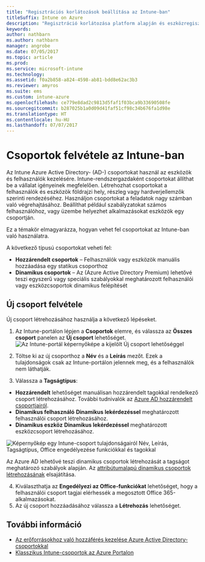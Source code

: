 ```yaml
---
title: "Regisztrációs korlátozások beállítása az Intune-ban"
titleSuffix: Intune on Azure
description: "Regisztráció korlátozása platform alapján és eszközregisztrálási korlát beállítása az Intune-ban. \""
keywords: 
author: nathbarn
ms.author: nathbarn
manager: angrobe
ms.date: 07/05/2017
ms.topic: article
ms.prod: 
ms.service: microsoft-intune
ms.technology: 
ms.assetid: f0a2b858-a824-4598-ab81-bdd8e62ac3b3
ms.reviewer: amyros
ms.suite: ems
ms.custom: intune-azure
ms.openlocfilehash: ce779e8dad2c9813d5faf1f03bca9b33690508fe
ms.sourcegitcommit: b287025b1a0d09d41faf51cf98c34b676fa1d98e
ms.translationtype: HT
ms.contentlocale: hu-HU
ms.lasthandoff: 07/07/2017
---
```

# <a name="add-groups-in-intune"></a>Csoportok felvétele az Intune-ban
Az Intune Azure Active Directory- (AD-) csoportokat használ az eszközök és felhasználók kezelésére. Intune-rendszergazdaként csoportokat állíthat be a vállalat igényeinek megfelelően. Létrehozhat csoportokat a felhasználók és eszközök földrajzi hely, részleg vagy hardverjellemzők szerinti rendezéséhez. Használjon csoportokat a feladatok nagy számban való végrehajtásához. Beállíthat például szabályzatokat számos felhasználóhoz, vagy üzembe helyezhet alkalmazásokat eszközök egy csoportján.

Ez a témakör elmagyarázza, hogyan vehet fel csoportokat az Intune-ban való használatra.

A következő típusú csoportokat veheti fel:
- **Hozzárendelt csoportok** – Felhasználók vagy eszközök manuális hozzáadása egy statikus csoporthoz
- **Dinamikus csoportok** – Az (Azure Active Directory Premium) lehetővé teszi egyszerű vagy speciális szabályokkal meghatározott felhasználói vagy eszközcsoportok dinamikus felépítését

## <a name="add-a-new-group"></a>Új csoport felvétele

Új csoport létrehozásához használja a következő lépéseket.
1. Az Intune-portálon lépjen a **Csoportok** elemre, és válassza az **Összes csoport** panelen az **Új csoport** lehetőséget.
  ![Az Intune-portál képernyőképe a kijelölt Új csoport lehetőséggel](./media/groups-add-new.png)
2. Töltse ki az új csoporthoz a **Név** és a **Leírás** mezőt. Ezek a tulajdonságok csak az Intune-portálon jelennek meg, és a felhasználók nem láthatják.

3. Válassza a **Tagságtípus**:
  - **Hozzárendelt** lehetőséget manuálisan hozzárendelt tagokkal rendelkező csoport létrehozásához. További tudnivalók az [Azure AD hozzárendelt csoportjairól](https://docs.microsoft.com/azure/active-directory/active-directory-groups-create-azure-portal).
  - **Dinamikus felhasználó** **Dinamikus lekérdezéssel** meghatározott felhasználói csoport létrehozásához.
  - **Dinamikus eszköz** **Dinamikus lekérdezéssel** meghatározott eszközcsoport létrehozásához.

  ![Képernyőkép egy Intune-csoport tulajdonságairól Név, Leírás, Tagságtípus, Office engedélyezése funkciókkal és tagokkal](./media/groups-add-properties.png)

  Az Azure AD lehetővé teszi dinamikus csoportok létrehozását a tagságot meghatározó szabályok alapján. Az [attribútumalapú dinamikus csoportok létrehozásának](https://docs.microsoft.com/azure/active-directory/active-directory-groups-dynamic-membership-azure-portal) elsajátítása.

4. Kiválaszthatja az **Engedélyezi az Office-funkciókat** lehetőséget, hogy a felhasználói csoport tagjai elérhessék a megosztott Office 365-alkalmazásokat.
5. Az új csoport hozzáadásához válassza a **Létrehozás** lehetőséget.

## <a name="see-also"></a>További információ
- [Az erőforrásokhoz való hozzáférés kezelése Azure Active Directory-csoportokkal](https://docs.microsoft.com/azure/active-directory/active-directory-manage-groups)
- [Klasszikus Intune-csoportok az Azure Portalon](groups-get-started.md)

